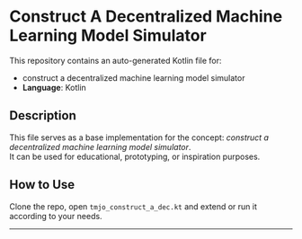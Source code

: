 # Construct A Decentralized Machine Learning Model Simulator

This repository contains an auto-generated Kotlin file for:

- construct a decentralized machine learning model simulator
- **Language**: Kotlin

## Description

This file serves as a base implementation for the concept: *construct a decentralized machine learning model simulator*.  
It can be used for educational, prototyping, or inspiration purposes.

## How to Use

Clone the repo, open `tmjo_construct_a_dec.kt` and extend or run it according to your needs.

---


